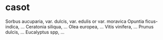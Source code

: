 # casot

Sorbus aucuparia,  var. dulcis,  var. edulis or var. moravica
Opuntia ficus-indica, ...
Ceratonia siliqua, ...
Olea europea, ...
Vitis vinifera, ...
Prunus dulcis, ...
Eucalyptus spp, ...



